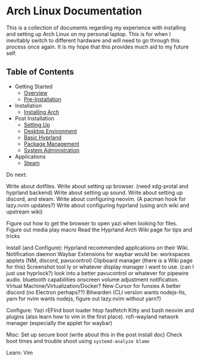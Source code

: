 # Arch Linux Documentation

This is a collection of documents regarding my experience with installing and setting up Arch Linux on my personal laptop. This is for when I inevitably switch to different hardware and will need to go through this process once again. It is my hope that this provides much aid to my future self.

## Table of Contents

- Getting Started
    - [Overview](01_Getting-Started/01_Overview.md)
    - [Pre-Installation](01_Getting-Started/02_Pre-Installation.md)
- Installation
    - [Installing Arch](02_Installation/01_Installing-Arch.md)
- Post Installation
    - [Setting Up](03_Post-Installation/01_Setting-Up.md)
    - [Desktop Environment](03_Post-Installation/02_Graphical-User-Interface.md)
    - [Basic Hyprland](03_Post-Installation/03_Basic-Hyprland.md)
    - [Package Management](03_Post-Installation/04_Package-Management.md)
    - [System Administration](03_Post-Installation/05_System-Administration.md)
- Applications
    - [Steam](d03_Applications/c00_steam.md)



Do next:

Write about dotfiles.
Write about setting up browser. (need xdg-protal and hyprland backend)
Write about setting up sound.
Write about setting up discord, and steam.
Write about configuring neovim. (A pacman hook for lazy.nvim updates?)
Write about configuring hyprland (using arch wiki and upstream wiki)

Figure out how to get the browser to open yazi when looking for files.
Figure out media play macro
Read the Hyprland Arch Wiki page for tips and tricks

Install (and Configure):
Hyprland recommended applications on their Wiki.
Notification daemon
Waybar
    Extensions for waybar would be:
    workspaces
    applets (NM, discord, pavucontrol)
Clipboard manager (there is a Wiki page for this)
Screenshot tool
ly or whatever display manager i want to use. (can I just use hyprlock?)
look into a better pavucontrol or whatever for pipewire audio.
bluetooth capabilities
onscreen volume adjustment notification.
Virtual Machine/Virtualization/Docker?
New Cursor for funsies
A better discord (no Electron perhaps??)
Bitwarden (CLI version wants nodejs-lts, yarn for nvim wants nodejs, figure out lazy.nvim without yarn?)

Configure:
Yazi
rEFInd boot loader
htop
fastfetch
Kitty and bash
neovim and plugins (also learn how to vim in the first place).
rofi-wayland
network manager (especially the applet for waybar)

Misc:
Set up secure boot (write about this in the post install doc)
Check boot times and trouble shoot using `systemd-analyze blame`


Learn:
Vim

